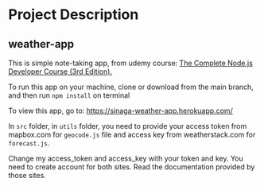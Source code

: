 # Project Description

## weather-app
This is simple note-taking app, from udemy course: <a href="https://www.udemy.com/course/the-complete-nodejs-developer-course-2/">The Complete Node.js Developer Course (3rd Edition).</a>

To run this app on your machine, clone or download from the main branch, and then run `npm install` on terminal

To view this app, go to: https://sinaga-weather-app.herokuapp.com/

In `src` folder, in `utils` folder, you need to provide your access token from mapbox.com for `geocode.js` file and access key from weatherstack.com for `forecast.js`.

Change my access_token and access_key with your token and key. You need to create account for both sites. Read the documentation provided by those sites.
